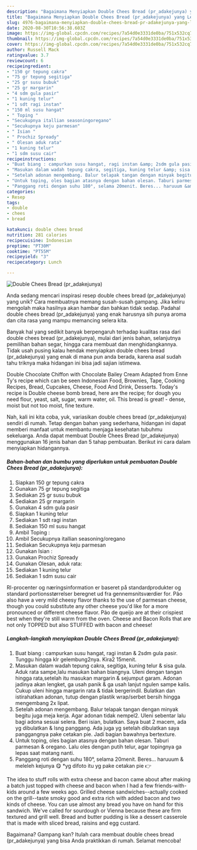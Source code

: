 ```yaml
---
description: "Bagaimana Menyiapkan Double Chees Bread (pr_adakejunya) yang Lezat Sekali"
title: "Bagaimana Menyiapkan Double Chees Bread (pr_adakejunya) yang Lezat Sekali"
slug: 4976-bagaimana-menyiapkan-double-chees-bread-pr-adakejunya-yang-lezat-sekali
date: 2020-08-30T10:56:38.603Z
image: https://img-global.cpcdn.com/recipes/7a54d0e3331de0ba/751x532cq70/double-chees-bread-pr_adakejunya-foto-resep-utama.jpg
thumbnail: https://img-global.cpcdn.com/recipes/7a54d0e3331de0ba/751x532cq70/double-chees-bread-pr_adakejunya-foto-resep-utama.jpg
cover: https://img-global.cpcdn.com/recipes/7a54d0e3331de0ba/751x532cq70/double-chees-bread-pr_adakejunya-foto-resep-utama.jpg
author: Russell Mack
ratingvalue: 3.7
reviewcount: 6
recipeingredient:
- "150 gr tepung cakra"
- "75 gr tepung segitiga"
- "25 gr susu bubuk"
- "25 gr margarin"
- "4 sdm gula pasir"
- "1 kuning telur"
- "1 sdt ragi instan"
- "150 ml susu hangat"
- " Toping "
- "Secukupnya itallian seasoningoregano"
- "Secukupnya keju parmesan"
- " Isian "
- " Prochiz Spready"
- " Olesan aduk rata"
- "1 kuning telur"
- "1 sdm susu cair"
recipeinstructions:
- "Buat biang : campurkan susu hangat, ragi instan &amp; 2sdm gula pasir. Tunggu hingga klr gelembung2nya. Kira2 15menit."
- "Masukan dalam wadah tepung cakra, segitiga, kuning telur &amp; sisa gula. Aduk rata sampe,lalu masukan bahan biangnya. Uleni dengan tangan hingga rata,setelah itu masukan margarin &amp; sejumput garam. Adonan jadinya akan lengket, ga usah panik &amp; ga usah lanjut ngulen sampe kalis. Cukup uleni hingga margarin rata &amp; tidak bergerindil. Bulatkan dan istirahatkan adonan, tutup dengan plastik wrap/serbet bersih hingga mengembang 2x lipat."
- "Setelah adonan mengembang. Balur telapak tangan dengan minyak begitu juga meja kerja. Agar adonan tidak nempel2. Uleni sebentar lalu bagi adona sesuai selera. Beri isian, bulatkan. Saya buat 2 macem, ada yg dibulatkan &amp; lsng panggang. Ada juga yg setelah dibulatkan saya panggangnya pake cetakan pie. Jadi bagian bawahnya bertexture."
- "Untuk toping, oles bagian atasnya dengan bahan olesan. Taburi parmesan &amp; oregano. Lalu oles dengan putih telur, agar topingnya ga lepas saat matang nanti."
- "Panggang roti dengan suhu 180°, selama 20menit. Beres... haruuum &amp; meleleh kejunya 😋 *yg difoto itu yg pake cetakan pie 👉"
categories:
- Resep
tags:
- double
- chees
- bread

katakunci: double chees bread 
nutrition: 281 calories
recipecuisine: Indonesian
preptime: "PT30M"
cooktime: "PT55M"
recipeyield: "3"
recipecategory: Lunch

---
```



![Double Chees Bread (pr_adakejunya)](https://img-global.cpcdn.com/recipes/7a54d0e3331de0ba/751x532cq70/double-chees-bread-pr_adakejunya-foto-resep-utama.jpg)

Anda sedang mencari inspirasi resep double chees bread (pr_adakejunya) yang unik? Cara membuatnya memang susah-susah gampang. Jika keliru mengolah maka hasilnya akan hambar dan bahkan tidak sedap. Padahal double chees bread (pr_adakejunya) yang enak harusnya sih punya aroma dan cita rasa yang mampu memancing selera kita.

Banyak hal yang sedikit banyak berpengaruh terhadap kualitas rasa dari double chees bread (pr_adakejunya), mulai dari jenis bahan, selanjutnya pemilihan bahan segar, hingga cara membuat dan menghidangkannya. Tidak usah pusing kalau hendak menyiapkan double chees bread (pr_adakejunya) yang enak di mana pun anda berada, karena asal sudah tahu triknya maka hidangan ini bisa jadi sajian istimewa.

Double Chocolate Chiffon with Chocolate Bailey Cream Adapted from Enne Ty&#39;s recipe which can be seen Indonesian Food, Brownies, Tape, Cooking Recipes, Bread, Cupcakes, Cheese, Food And Drink, Desserts. Today&#39;s recipe is Double cheese bomb bread, here are the recipe; for dough you need flour, yeast, salt, sugar, warm water, oil. This bread is great! - dense, moist but not too moist, fine texture.


Nah, kali ini kita coba, yuk, variasikan double chees bread (pr_adakejunya) sendiri di rumah. Tetap dengan bahan yang sederhana, hidangan ini dapat memberi manfaat untuk membantu menjaga kesehatan tubuhmu sekeluarga. Anda dapat membuat Double Chees Bread (pr_adakejunya) menggunakan 16 jenis bahan dan 5 tahap pembuatan. Berikut ini cara dalam menyiapkan hidangannya.

<!--inarticleads1-->

##### Bahan-bahan dan bumbu yang diperlukan untuk pembuatan Double Chees Bread (pr_adakejunya):

1. Siapkan 150 gr tepung cakra
1. Gunakan 75 gr tepung segitiga
1. Sediakan 25 gr susu bubuk
1. Sediakan 25 gr margarin
1. Gunakan 4 sdm gula pasir
1. Siapkan 1 kuning telur
1. Sediakan 1 sdt ragi instan
1. Sediakan 150 ml susu hangat
1. Ambil  Toping :
1. Ambil Secukupnya itallian seasoning/oregano
1. Sediakan Secukupnya keju parmesan
1. Gunakan  Isian :
1. Gunakan  Prochiz Spready
1. Gunakan  Olesan, aduk rata:
1. Sediakan 1 kuning telur
1. Sediakan 1 sdm susu cair


RI-procenter og næringsinformation er baseret på standardprodukter og standard portionsstørrelser beregnet ud fra gennemsnitsværdier for. Pão also have a very mild cheesy flavor thanks to the use of parmesan cheese, though you could substitute any other cheese you&#39;d like for a more pronounced or different cheese flavor. Pão de queijo are at their crispiest best when they&#39;re still warm from the oven. Cheese and Bacon Rolls that are not only TOPPED but also STUFFED with bacon and cheese! 

<!--inarticleads2-->

##### Langkah-langkah menyiapkan Double Chees Bread (pr_adakejunya):

1. Buat biang : campurkan susu hangat, ragi instan &amp; 2sdm gula pasir. Tunggu hingga klr gelembung2nya. Kira2 15menit.
1. Masukan dalam wadah tepung cakra, segitiga, kuning telur &amp; sisa gula. Aduk rata sampe,lalu masukan bahan biangnya. Uleni dengan tangan hingga rata,setelah itu masukan margarin &amp; sejumput garam. Adonan jadinya akan lengket, ga usah panik &amp; ga usah lanjut ngulen sampe kalis. Cukup uleni hingga margarin rata &amp; tidak bergerindil. Bulatkan dan istirahatkan adonan, tutup dengan plastik wrap/serbet bersih hingga mengembang 2x lipat.
1. Setelah adonan mengembang. Balur telapak tangan dengan minyak begitu juga meja kerja. Agar adonan tidak nempel2. Uleni sebentar lalu bagi adona sesuai selera. Beri isian, bulatkan. Saya buat 2 macem, ada yg dibulatkan &amp; lsng panggang. Ada juga yg setelah dibulatkan saya panggangnya pake cetakan pie. Jadi bagian bawahnya bertexture.
1. Untuk toping, oles bagian atasnya dengan bahan olesan. Taburi parmesan &amp; oregano. Lalu oles dengan putih telur, agar topingnya ga lepas saat matang nanti.
1. Panggang roti dengan suhu 180°, selama 20menit. Beres... haruuum &amp; meleleh kejunya 😋 *yg difoto itu yg pake cetakan pie 👉


The idea to stuff rolls with extra cheese and bacon came about after making a batch just topped with cheese and bacon when I had a few friends-with-kids around a few weeks ago. Grilled cheese sandwiches--actually cooked on the grill--taste smoky good and extra rich with added bacon and two kinds of cheese. You can use almost any bread you have on hand for this sandwich. We&#39;ve called for sourdough or Vienna because these are firm textured and grill well. Bread and butter pudding is like a dessert casserole that is made with sliced bread, raisins and egg custard. 

Bagaimana? Gampang kan? Itulah cara membuat double chees bread (pr_adakejunya) yang bisa Anda praktikkan di rumah. Selamat mencoba!
